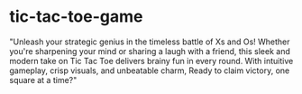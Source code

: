 # tic-tac-toe-game
"Unleash your strategic genius in the timeless battle of Xs and Os! Whether you're sharpening your mind or sharing a laugh with a friend, this sleek and modern take on Tic Tac Toe delivers brainy fun in every round. With intuitive gameplay, crisp visuals, and unbeatable charm, Ready to claim victory, one square at a time?"
